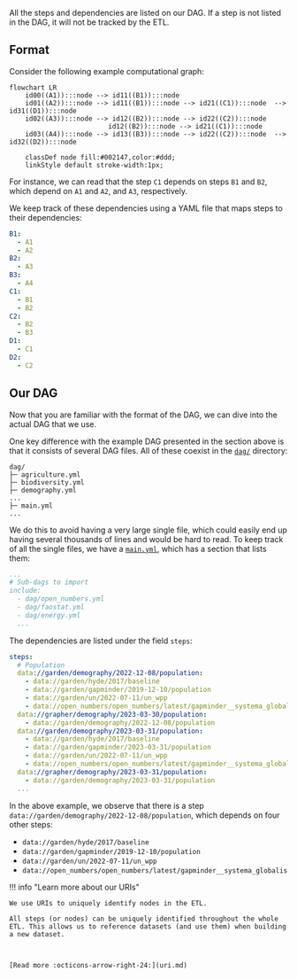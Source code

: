 All the steps and dependencies are listed on our DAG. If a step is not listed in the DAG, it will not be tracked by the ETL.

## Format
Consider the following example computational graph:

```mermaid
flowchart LR
    id00((A1)):::node --> id11((B1)):::node
    id01((A2)):::node --> id11((B1)):::node --> id21((C1)):::node  --> id31((D1)):::node
    id02((A3)):::node --> id12((B2)):::node --> id22((C2)):::node
                         id12((B2)):::node --> id21((C1)):::node
    id03((A4)):::node --> id13((B3)):::node --> id22((C2)):::node  --> id32((D2)):::node

    classDef node fill:#002147,color:#ddd;
    linkStyle default stroke-width:1px;
```

For instance, we can read that the step `C1` depends on steps `B1` and `B2`, which depend on `A1` and `A2`, and `A3`, respectively.

We keep track of these dependencies using a YAML file that maps steps to their dependencies:


```yaml title="dag.yml"
B1:
  - A1
  - A2
B2:
  - A3
B3:
  - A4
C1:
  - B1
  - B2
C2:
  - B2
  - B3
D1:
  - C1
D2:
  - C2
```

## Our DAG
Now that you are familiar with the format of the DAG, we can dive into the actual DAG that we use.

One key difference with the example DAG presented in the section above is that it consists of several DAG files. All of these coexist in the [`dag/`](https://github.com/owid/etl/tree/master/dag) directory:


```
dag/
├─ agriculture.yml
├─ biodiversity.yml
├─ demography.yml
...
├─ main.yml
...
```

We do this to avoid having a very large single file, which could easily end up having several thousands of lines and would be hard to read. To keep track of all the single files, we have a [`main.yml`](https://github.com/owid/etl/tree/master/dag/main.yml), which has a section that lists them:


```yaml title="dag/main.yml"
...
# Sub-dags to import
include:
  - dag/open_numbers.yml
  - dag/faostat.yml
  - dag/energy.yml
  ...
```

The dependencies are listed under the field `steps`:

```yaml title="dag/demography.yml"
steps:
  # Population
  data://garden/demography/2022-12-08/population:
    - data://garden/hyde/2017/baseline
    - data://garden/gapminder/2019-12-10/population
    - data://garden/un/2022-07-11/un_wpp
    - data://open_numbers/open_numbers/latest/gapminder__systema_globalis
  data://grapher/demography/2023-03-30/population:
    - data://garden/demography/2022-12-08/population
  data://garden/demography/2023-03-31/population:
    - data://garden/hyde/2017/baseline
    - data://garden/gapminder/2023-03-31/population
    - data://garden/un/2022-07-11/un_wpp
    - data://open_numbers/open_numbers/latest/gapminder__systema_globalis
  data://grapher/demography/2023-03-31/population:
    - data://garden/demography/2023-03-31/population
  ...
```

In the above example, we observe that there is a step `data://garden/demography/2022-12-08/population`, which depends on four other steps:

- `data://garden/hyde/2017/baseline`
- `data://garden/gapminder/2019-12-10/population`
- `data://garden/un/2022-07-11/un_wpp`
- `data://open_numbers/open_numbers/latest/gapminder__systema_globalis`


!!! info "Learn more about our URIs"

    We use URIs to uniquely identify nodes in the ETL.

    All steps (or nodes) can be uniquely identified throughout the whole ETL. This allows us to reference datasets (and use them) when building a new dataset.



    [Read more :octicons-arrow-right-24:](uri.md)